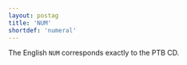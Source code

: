 ```yaml
---
layout: postag
title: 'NUM'
shortdef: 'numeral'
---
```


The English `NUM` corresponds exactly to the PTB CD.
<!-- Interlanguage links updated Út zář 29 18:40:46 CEST 2020 -->
